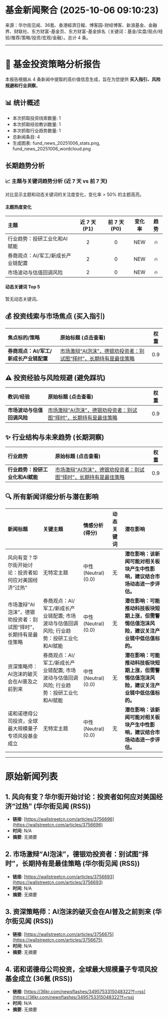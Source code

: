 # 基金新闻聚合 (2025-10-06 09:10:23)

来源：华尔街见闻、36氪、香港經濟日報、博客园-财经博客、新浪基金、金融界、财联社、东方财富-基金页、东方财富-基金排名（关键词：基金/实盘/观点/经验/推荐/策略/投资/宏观/金融）。总计 4 条。

---
# 📰 基金投资策略分析报告

本报告根据从 4 条新闻中提取的高价值信息生成，旨在为您提供 **买入指引、风险规避和行业洞察**。

## 📊 统计概述
- 本次抓取投资线索数量: 1
- 本次抓取经验教训数量: 1
- 本次抓取行业趋势数量: 1
- 总新闻条目: 4
- 生成图表: fund_news_20251006_stats.png, fund_news_20251006_wordcloud.png

## 长期趋势分析

### 📈 主题与关键词趋势分析 (近 7 天 vs 前 7 天)
对比显示主题和动态关键词的关注度变化，变化率 > 50% 的主题高亮。

#### 主题热度变化
| 主题 | 近 7 天 (P1) | 前 7 天 (P0) | 变化率 | 趋势 |
| :--- | :---: | :---: | :---: | :---: |
| 行业趋势：投研工业化和AI赋能 | 2 | 0 | NEW | 🔥 |
| 券商观点：AI/军工/新成长产业链配置 | 2 | 0 | NEW | 🔥 |
| 市场波动与估值回调风险 | 2 | 0 | NEW | 🔥 |

#### 动态关键词 Top 5
暂无动态关键词。

## 💰 投资线索与市场焦点 (买入指引)
| 焦点标的/策略 | 原始标题 (点击查看) | 权重 |
| :--- | :--- | :---: |
| **券商观点：AI/军工/新成长产业链配置** | [市场激辩“AI泡沫”，德银劝投资者：别试图“择时”，长期持有是最佳策略](<https://wallstreetcn.com/articles/3756693>) | 0.9 |

## ⚠️ 投资经验与风险规避 (避免踩坑)
| 教训/经验 | 原始标题 (点击查看) | 权重 |
| :--- | :--- | :---: |
| **市场波动与估值回调风险** | [市场激辩“AI泡沫”，德银劝投资者：别试图“择时”，长期持有是最佳策略](<https://wallstreetcn.com/articles/3756693>) | 0.9 |

## ✨ 行业结构与未来趋势 (长期洞察)
| 行业趋势 | 原始标题 (点击查看) | 权重 |
| :--- | :--- | :---: |
| **行业趋势：投研工业化和AI赋能** | [市场激辩“AI泡沫”，德银劝投资者：别试图“择时”，长期持有是最佳策略](<https://wallstreetcn.com/articles/3756693>) | 0.9 |

## 🔍 所有新闻详细分析与潜在影响
| 新闻标题 | 关键主题 | 情感分析 (得分) | 动态关键词 | 潜在影响 |
| :--- | :--- | :--- | :--- | :--- |
| 风向有变？华尔街开始讨论：投资者如何应对美国经济“过热” | 无特定主题 | 中性 (Neutral) (0.0) | 无 | **潜在影响：该新闻可能对相关板块产生中性影响，建议结合市场动态进一步评估。** |
| 市场激辩“AI泡沫”，德银劝投资者：别试图“择时”，长期持有是最佳策略 | 券商观点：AI/军工/新成长产业链配置; 市场波动与估值回调风险; 行业趋势：投研工业化和AI赋能 | 中性 (Neutral) (0.0) | 无 | **潜在影响：可能推动科技板块短期上涨，但需警惕估值泡沫风险，建议关注产业链中低估值标的。** |
| 资深策略师：AI泡沫的破灭会在AI普及之前到来 | 券商观点：AI/军工/新成长产业链配置; 市场波动与估值回调风险; 行业趋势：投研工业化和AI赋能 | 中性 (Neutral) (0.0) | 无 | **潜在影响：可能推动科技板块短期上涨，但需警惕估值泡沫风险，建议关注产业链中低估值标的。** |
| 诺和诺德母公司投资，全球最大规模量子专项风投基金成立 | 无特定主题 | 中性 (Neutral) (0.0) | 无 | **潜在影响：该新闻可能对相关板块产生中性影响，建议结合市场动态进一步评估。** |

---
# 原始新闻列表

## 1. 风向有变？华尔街开始讨论：投资者如何应对美国经济“过热” (华尔街见闻 (RSS))
- **链接**: [https://wallstreetcn.com/articles/3756696](https://wallstreetcn.com/articles/3756696)
- **时间**: N/A
- **摘要**: 无摘要

## 2. 市场激辩“AI泡沫”，德银劝投资者：别试图“择时”，长期持有是最佳策略 (华尔街见闻 (RSS))
- **链接**: [https://wallstreetcn.com/articles/3756693](https://wallstreetcn.com/articles/3756693)
- **时间**: N/A
- **摘要**: 无摘要

## 3. 资深策略师：AI泡沫的破灭会在AI普及之前到来 (华尔街见闻 (RSS))
- **链接**: [https://wallstreetcn.com/articles/3756675](https://wallstreetcn.com/articles/3756675)
- **时间**: N/A
- **摘要**: 无摘要

## 4. 诺和诺德母公司投资，全球最大规模量子专项风投基金成立 (36氪 (RSS))
- **链接**: [https://36kr.com/newsflashes/3495753315048322?f=rss](https://36kr.com/newsflashes/3495753315048322?f=rss)
- **时间**: N/A
- **摘要**: 无摘要

